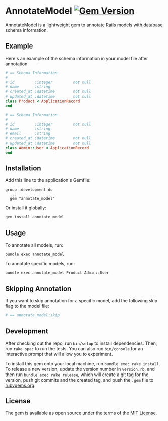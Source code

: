 # AnnotateModel [![Gem Version][]][gem-version]

AnnotateModel is a lightweight gem to annotate Rails models with database schema information.

[Gem Version]: https://badge.fury.io/rb/annotate_model.svg?v=1
[gem-version]: https://rubygems.org/gems/annotate_model

## Example

Here's an example of the schema information in your model file after annotation:
```ruby
# == Schema Information
#
# id         :integer         not null
# name       :string
# created_at :datetime        not null
# updated_at :datetime        not null
class Product < ApplicationRecord
end
```

```ruby
# == Schema Information
#
# id         :integer         not null
# name       :string
# email      :string
# created_at :datetime        not null
# updated_at :datetime        not null
class Admin::User < ApplicationRecord
end
```

## Installation

Add this line to the application's Gemfile:

```
group :development do
  ...
  gem "annotate_model"
```

Or install it globally:

```sh
gem install annotate_model
```

## Usage

To annotate all models, run:

`bundle exec annotate_model`

To annotate specific models, run:

`bundle exec annotate_model Product Admin::User`

## Skipping Annotation

If you want to skip annotation for a specific model, add the following skip flag to the model file:

```ruby
# == annotate_model:skip
```

## Development

After checking out the repo, run `bin/setup` to install dependencies. Then, run `rake spec` to run the tests. You can also run `bin/console` for an interactive prompt that will allow you to experiment.

To install this gem onto your local machine, run `bundle exec rake install`. To release a new version, update the version number in `version.rb`, and then run `bundle exec rake release`, which will create a git tag for the version, push git commits and the created tag, and push the `.gem` file to [rubygems.org](https://rubygems.org).

## License

The gem is available as open source under the terms of the [MIT License](https://opensource.org/licenses/MIT).
